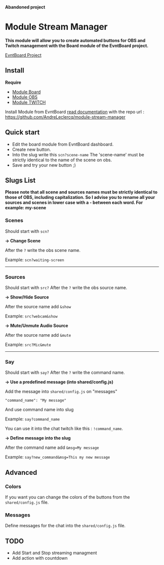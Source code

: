 **Abandoned project**

# Module Stream Manager

**This module will allow you to create automated buttons for OBS and Twitch management with the Board module of the EvntBoard project.**

[EvntBoard Project](https://github.com/EvntBoard)

## Install

**Require**

- [Module Board](https://github.com/EvntBoard/module-board)
- [Module OBS](https://github.com/EvntBoard/module-obs)
- [Module TWITCH](https://github.com/EvntBoard/module-twitch)

Install Module from EvntBoard [read documentation](https://www.evntboard.io/docs/getting-started/install-module) with the repo url : https://github.com/AndreLeclercq/module-stream-manager

## Quick start

- Edit the board module from EvntBoard dashboard.
- Create new button.
- Into the slug write this `scn?scene-name` The 'scene-name' must be strictly identical to the name of the scene on obs.
- Save and try your new button ;)

## Slugs List

**Please note that all scene and sources names must be strictly identical to those of OBS, including capitalization. So I advise you to rename all your sources and scenes in lower case with a - between each word. For example: my-scene**

### Scenes

Should start with `scn?`

**-> Change Scene**

After the `?` write the obs scene name.

Example:
`scn?waiting-screen`

---

### Sources

Should start with `src?`
After the `?` write the obs source name.

**-> Show/Hide Source**

After the source name add `&show`

Example:
`src?webcam&show`

**-> Mute/Unmute Audio Source**

After the source name add `&mute`

Example:
`src?Mic&mute`


---

### Say

Should start with `say?`
After the `?` write the command name.

**-> Use a predefined message (into shared/config.js)**

Add the message into `shared/config.js` on "messages"

```
"command_name": "My message"
```

And use command name into slug

Example:
`say?command_name`

You can use it into the chat twitch like this : `!command_name`.

**-> Define message into the slug**

After the command name add `&msg=My message`

Example:
`say?new_command&msg=This my new message`

## Advanced

### Colors

If you want you can change the colors of the buttons from the `shared/config.js` file.

### Messages

Define messages for the chat into the `shared/config.js` file.

## TODO

- Add Start and Stop streaming managment
- Add action with countdown
